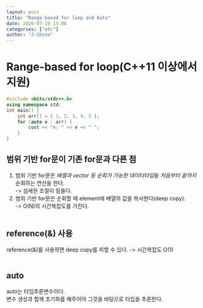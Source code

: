 ```yaml
---
layout: post
title: "Range-based for loop and Auto"
date: 2020-07-10 15:06
categories: ["etc"]
author: "J-Shine"
---
```


# Range-based for loop(C++11 이상에서 지원)
```c++
#include <bits/stdc++.h>
using namespace std;
int main() {
	int arr[] = { 1, 2, 3, 4, 5 };
	for (auto e : arr) {
		cout << "e: " << e << " ";
	}
}
```
## 범위 기반 for문이 기존 for문과 다른 점
1. 범위 기반 for문은 *배열과 vector 등 순회가 가능한 데이터타입*을 *처음부터 끝까지* 순회하는 연산을 한다.<br>
-> 섬세한 조절이 힘들다.<br>
2. 범위 기반 for문은 순회할 때 element에 배열의 값을 복사한다(deep copy).<br>
-> O(N)의 시간복잡도를 가진다.<br><br>

## reference(&) 사용
reference(&)를 사용하면 deep copy를 피할 수 있다. -> 시간복잡도 O(1)<br><br>

## auto
auto는 타입추론변수이다.<br>
변수 생성과 함께 초기화를 해주어야 그것을 바탕으로 타입을 추론한다.<br><br>
